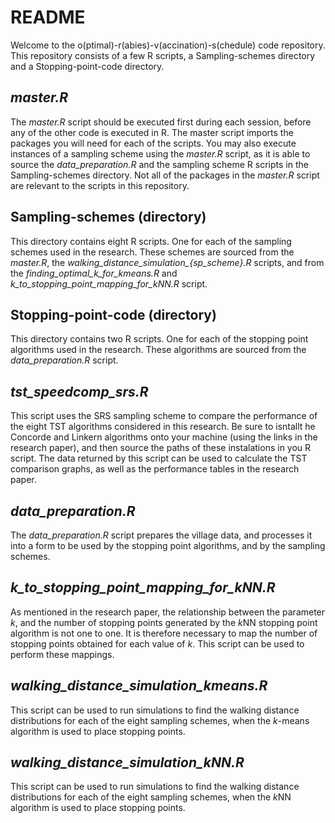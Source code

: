 # README
Welcome to the o(ptimal)-r(abies)-v(accination)-s(chedule) code repository.
This repository consists of a few R scripts, a Sampling-schemes directory and a Stopping-point-code directory. 

## *master.R*
The *master.R* script should be executed first during each session, before any of the other code is executed in R. The master script imports the packages you will need for each of the scripts. You may also execute instances of a sampling scheme using the *master.R* script, as it is able to source the *data_preparation.R* and the sampling scheme R scripts in the Sampling-schemes directory.
Not all of the packages in the *master.R* script are relevant to the scripts in this repository.

## Sampling-schemes (directory)
This directory contains eight R scripts. One for each of the sampling schemes used in the research. These schemes are sourced from the *master.R*, the *walking_distance_simulation_{sp_scheme}.R* scripts, and from the *finding_optimal_k_for_kmeans.R* and *k_to_stopping_point_mapping_for_kNN.R* script.

## Stopping-point-code (directory)
This directory contains two R scripts. One for each of the stopping point algorithms used in the research. These algorithms are sourced from the *data_preparation.R* script.

## *tst_speedcomp_srs.R*
This script uses the SRS sampling scheme to compare the performance of the eight TST algorithms considered in this research. Be sure to isntallt he Concorde and Linkern algorithms onto your machine (using the links in the research paper), and then source the paths of these instalations in you R script.
The data returned by this script can be used to calculate the TST comparison graphs, as well as the performance tables in the research paper.

## *data_preparation.R*
The *data_preparation.R* script prepares the village data, and processes it into a form to be used by the stopping point algorithms, and by the sampling schemes.

## *k_to_stopping_point_mapping_for_kNN.R*
As mentioned in the research paper, the relationship between the parameter *k*, and the number of stopping points generated by the *k*NN stopping point algorithm is not one to one. It is therefore necessary to map the number of stopping points obtained for each value of *k*. This script can be used to perform these mappings.

## *walking_distance_simulation_kmeans.R*
This script can be used to run simulations to find the walking distance distributions for each of the eight sampling schemes, when the *k*-means algorithm is used to place stopping points.

## *walking_distance_simulation_kNN.R*
This script can be used to run simulations to find the walking distance distributions for each of the eight sampling schemes, when the *k*NN algorithm is used to place stopping points.
